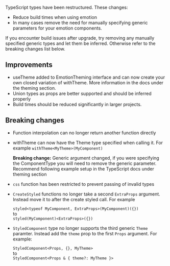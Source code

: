 TypeScript types have been restructured. These changes:

- Reduce build times when using emotion
- In many cases remove the need for manually specifying generic parameters for your emotion components.

If you encounter build issues after upgrade, try removing any manually specified generic types and let them be inferred. Otherwise refer to the breaking changes list below.

## Improvements

- useTheme added to EmotionTheming interface and can now create your own closed variation of withTheme. More information in the docs under the theming section.
- Union types as props are better supported and should be inferred properly
- Build times should be reduced significantly in larger projects.

## Breaking changes

- Function interpolation can no longer return another function directly
- withTheme can now have the Theme type specified when calling it. For example `withTheme<MyTheme>(MyComponent)`

  **Breaking change:** Generic argument changed, if you were specifying the ComponentType you will need to remove the generic parameter. Recommend following example setup in the TypeScript docs under theming section

- `css` function has been restricted to prevent passing of invalid types
- `CreateStyled` functions no longer take a second `ExtraProps` argument. Instead move it to after the create styled call. For example

  `styled<typeof MyComponent, ExtraProps>(MyComponent)({})`  
  to  
  `styled(MyComponent)<ExtraProps>({})`

- `StyledComponent` type no longer supports the third generic `Theme` paramter. Instead add the `theme` prop to the first `Props` argument. For example:

  `StyledComponent<Props, {}, MyTheme>`  
  to  
  `StyledComponent<Props & { theme?: MyTheme }>`
